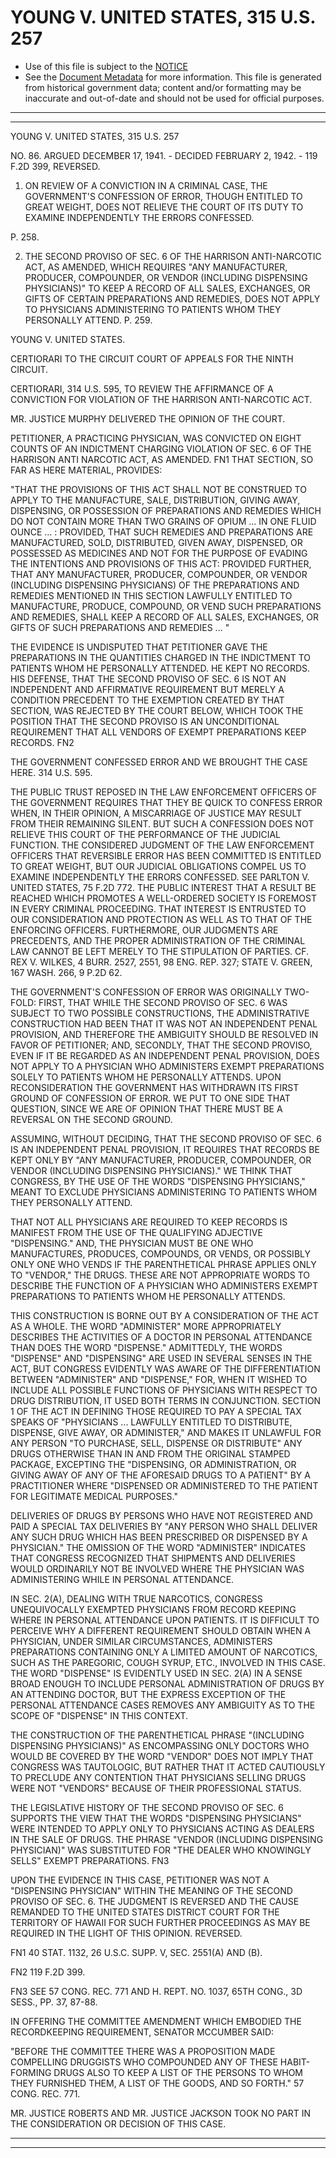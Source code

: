 ---
---

# YOUNG V. UNITED STATES, 315 U.S. 257

* Use of this file is subject to the [NOTICE](https://github.com/publicdocs/notice/blob/master/NOTICE)
* See the [Document Metadata](../../../) for more information.
  This file is generated from historical government data; content and/or formatting may be inaccurate and out-of-date and should not be used for official purposes.

----------
----------

YOUNG V. UNITED STATES, 315 U.S. 257

NO. 86.  ARGUED DECEMBER 17, 1941.  - DECIDED FEBRUARY 2, 1942.  - 119 F.2D 399, REVERSED.

1.  ON REVIEW OF A CONVICTION IN A CRIMINAL CASE, THE GOVERNMENT'S CONFESSION OF ERROR, THOUGH ENTITLED TO GREAT WEIGHT, DOES NOT RELIEVE THE COURT OF ITS DUTY TO EXAMINE INDEPENDENTLY THE ERRORS CONFESSED.

P. 258.

2.  THE SECOND PROVISO OF SEC. 6 OF THE HARRISON ANTI-NARCOTIC ACT, AS AMENDED, WHICH REQUIRES "ANY MANUFACTURER, PRODUCER, COMPOUNDER, OR VENDOR (INCLUDING DISPENSING PHYSICIANS)" TO KEEP A RECORD OF ALL SALES, EXCHANGES, OR GIFTS OF CERTAIN PREPARATIONS AND REMEDIES, DOES NOT APPLY TO PHYSICIANS ADMINISTERING TO PATIENTS WHOM THEY PERSONALLY ATTEND.  P. 259.

YOUNG V. UNITED STATES.

CERTIORARI TO THE CIRCUIT COURT OF APPEALS FOR THE NINTH CIRCUIT.

CERTIORARI, 314 U.S. 595, TO REVIEW THE AFFIRMANCE OF A CONVICTION FOR VIOLATION OF THE HARRISON ANTI-NARCOTIC ACT.

MR. JUSTICE MURPHY DELIVERED THE OPINION OF THE COURT.

PETITIONER, A PRACTICING PHYSICIAN, WAS CONVICTED ON EIGHT COUNTS OF AN INDICTMENT CHARGING VIOLATION OF SEC. 6 OF THE HARRISON ANTI NARCOTIC ACT, AS AMENDED.  FN1  THAT SECTION, SO FAR AS HERE MATERIAL, PROVIDES:

"THAT THE PROVISIONS OF THIS ACT SHALL NOT BE CONSTRUED TO APPLY TO THE MANUFACTURE, SALE, DISTRIBUTION, GIVING AWAY, DISPENSING, OR POSSESSION OF PREPARATIONS AND REMEDIES WHICH DO NOT CONTAIN MORE THAN TWO GRAINS OF OPIUM  ...  IN ONE FLUID OUNCE  ...  :  PROVIDED, THAT SUCH REMEDIES AND PREPARATIONS ARE MANUFACTURED, SOLD, DISTRIBUTED, GIVEN AWAY, DISPENSED, OR POSSESSED AS MEDICINES AND NOT FOR THE PURPOSE OF EVADING THE INTENTIONS AND PROVISIONS OF THIS ACT: PROVIDED FURTHER, THAT ANY MANUFACTURER, PRODUCER, COMPOUNDER, OR VENDOR (INCLUDING DISPENSING PHYSICIANS) OF THE PREPARATIONS AND REMEDIES MENTIONED IN THIS SECTION LAWFULLY ENTITLED TO MANUFACTURE, PRODUCE, COMPOUND, OR VEND SUCH PREPARATIONS AND REMEDIES, SHALL KEEP A RECORD OF ALL SALES, EXCHANGES, OR GIFTS OF SUCH PREPARATIONS AND REMEDIES ...  "

THE EVIDENCE IS UNDISPUTED THAT PETITIONER GAVE THE PREPARATIONS IN THE QUANTITIES CHARGED IN THE INDICTMENT TO PATIENTS WHOM HE PERSONALLY ATTENDED.  HE KEPT NO RECORDS.  HIS DEFENSE, THAT THE SECOND PROVISO OF SEC. 6 IS NOT AN INDEPENDENT AND AFFIRMATIVE REQUIREMENT BUT MERELY A CONDITION PRECEDENT TO THE EXEMPTION CREATED BY THAT SECTION, WAS REJECTED BY THE COURT BELOW, WHICH TOOK THE POSITION THAT THE SECOND PROVISO IS AN UNCONDITIONAL REQUIREMENT THAT ALL VENDORS OF EXEMPT PREPARATIONS KEEP RECORDS.  FN2

THE GOVERNMENT CONFESSED ERROR AND WE BROUGHT THE CASE HERE.  314 U.S. 595.

THE PUBLIC TRUST REPOSED IN THE LAW ENFORCEMENT OFFICERS OF THE GOVERNMENT REQUIRES THAT THEY BE QUICK TO CONFESS ERROR WHEN, IN THEIR OPINION, A MISCARRIAGE OF JUSTICE MAY RESULT FROM THEIR REMAINING SILENT.  BUT SUCH A CONFESSION DOES NOT RELIEVE THIS COURT OF THE PERFORMANCE OF THE JUDICIAL FUNCTION.  THE CONSIDERED JUDGMENT OF THE LAW ENFORCEMENT OFFICERS THAT REVERSIBLE ERROR HAS BEEN COMMITTED IS ENTITLED TO GREAT WEIGHT, BUT OUR JUDICIAL OBLIGATIONS COMPEL US TO EXAMINE INDEPENDENTLY THE ERRORS CONFESSED.  SEE PARLTON V. UNITED STATES, 75 F.2D 772.  THE PUBLIC INTEREST THAT A RESULT BE REACHED WHICH PROMOTES A WELL-ORDERED SOCIETY IS FOREMOST IN EVERY CRIMINAL PROCEEDING.  THAT INTEREST IS ENTRUSTED TO OUR CONSIDERATION AND PROTECTION AS WELL AS TO THAT OF THE ENFORCING OFFICERS.  FURTHERMORE, OUR JUDGMENTS ARE PRECEDENTS, AND THE PROPER ADMINISTRATION OF THE CRIMINAL LAW CANNOT BE LEFT MERELY TO THE STIPULATION OF PARTIES.  CF. REX V. WILKES, 4 BURR.  2527, 2551, 98 ENG. REP. 327; STATE V. GREEN, 167 WASH. 266, 9 P.2D 62.

THE GOVERNMENT'S CONFESSION OF ERROR WAS ORIGINALLY TWO-FOLD:  FIRST, THAT WHILE THE SECOND PROVISO OF SEC. 6 WAS SUBJECT TO TWO POSSIBLE CONSTRUCTIONS, THE ADMINISTRATIVE CONSTRUCTION HAD BEEN THAT IT WAS NOT AN INDEPENDENT PENAL PROVISION, AND THEREFORE THE AMBIGUITY SHOULD BE RESOLVED IN FAVOR OF PETITIONER; AND, SECONDLY, THAT THE SECOND PROVISO, EVEN IF IT BE REGARDED AS AN INDEPENDENT PENAL PROVISION, DOES NOT APPLY TO A PHYSICIAN WHO ADMINISTERS EXEMPT PREPARATIONS SOLELY TO PATIENTS WHOM HE PERSONALLY ATTENDS.  UPON RECONSIDERATION THE GOVERNMENT HAS WITHDRAWN ITS FIRST GROUND OF CONFESSION OF ERROR.  WE PUT TO ONE SIDE THAT QUESTION, SINCE WE ARE OF OPINION THAT THERE MUST BE A REVERSAL ON THE SECOND GROUND.

ASSUMING, WITHOUT DECIDING, THAT THE SECOND PROVISO OF SEC. 6 IS AN INDEPENDENT PENAL PROVISION, IT REQUIRES THAT RECORDS BE KEPT ONLY BY "ANY MANUFACTURER, PRODUCER, COMPOUNDER, OR VENDOR (INCLUDING DISPENSING PHYSICIANS)."  WE THINK THAT CONGRESS, BY THE USE OF THE WORDS "DISPENSING PHYSICIANS," MEANT TO EXCLUDE PHYSICIANS ADMINISTERING TO PATIENTS WHOM THEY PERSONALLY ATTEND.

THAT NOT ALL PHYSICIANS ARE REQUIRED TO KEEP RECORDS IS MANIFEST FROM THE USE OF THE QUALIFYING ADJECTIVE "DISPENSING."  AND, THE PHYSICIAN MUST BE ONE WHO MANUFACTURES, PRODUCES, COMPOUNDS, OR VENDS, OR POSSIBLY ONLY ONE WHO VENDS IF THE PARENTHETICAL PHRASE APPLIES ONLY TO "VENDOR," THE DRUGS.  THESE ARE NOT APPROPRIATE WORDS TO DESCRIBE THE FUNCTION OF A PHYSICIAN WHO ADMINISTERS EXEMPT PREPARATIONS TO PATIENTS WHOM HE PERSONALLY ATTENDS.

THIS CONSTRUCTION IS BORNE OUT BY A CONSIDERATION OF THE ACT AS A WHOLE.  THE WORD "ADMINISTER" MORE APPROPRIATELY DESCRIBES THE ACTIVITIES OF A DOCTOR IN PERSONAL ATTENDANCE THAN DOES THE WORD "DISPENSE."  ADMITTEDLY, THE WORDS "DISPENSE" AND "DISPENSING" ARE USED IN SEVERAL SENSES IN THE ACT, BUT CONGRESS EVIDENTLY WAS AWARE OF THE DIFFERENTIATION BETWEEN "ADMINISTER" AND "DISPENSE," FOR, WHEN IT WISHED TO INCLUDE ALL POSSIBLE FUNCTIONS OF PHYSICIANS WITH RESPECT TO DRUG DISTRIBUTION, IT USED BOTH TERMS IN CONJUNCTION.  SECTION 1 OF THE ACT IN DEFINING THOSE REQUIRED TO PAY A SPECIAL TAX SPEAKS OF "PHYSICIANS  ... LAWFULLY ENTITLED TO DISTRIBUTE, DISPENSE, GIVE AWAY, OR ADMINISTER," AND MAKES IT UNLAWFUL FOR ANY PERSON "TO PURCHASE, SELL, DISPENSE OR DISTRIBUTE" ANY DRUGS OTHERWISE THAN IN AND FROM THE ORIGINAL STAMPED PACKAGE, EXCEPTING THE "DISPENSING, OR ADMINISTRATION, OR GIVING AWAY OF ANY OF THE AFORESAID DRUGS TO A PATIENT" BY A PRACTITIONER WHERE "DISPENSED OR ADMINISTERED TO THE PATIENT FOR LEGITIMATE MEDICAL PURPOSES."

DELIVERIES OF DRUGS BY PERSONS WHO HAVE NOT REGISTERED AND PAID A SPECIAL TAX DELIVERIES BY "ANY PERSON WHO SHALL DELIVER ANY SUCH DRUG WHICH HAS BEEN PRESCRIBED OR DISPENSED BY A PHYSICIAN."  THE OMISSION OF THE WORD "ADMINISTER" INDICATES THAT CONGRESS RECOGNIZED THAT SHIPMENTS AND DELIVERIES WOULD ORDINARILY NOT BE INVOLVED WHERE THE PHYSICIAN WAS ADMINISTERING WHILE IN PERSONAL ATTENDANCE.

IN SEC. 2(A), DEALING WITH TRUE NARCOTICS, CONGRESS UNEQUIVOCALLY EXEMPTED PHYSICIANS FROM RECORD KEEPING WHERE IN PERSONAL ATTENDANCE UPON PATIENTS.  IT IS DIFFICULT TO PERCEIVE WHY A DIFFERENT REQUIREMENT SHOULD OBTAIN WHEN A PHYSICIAN, UNDER SIMILAR CIRCUMSTANCES, ADMINISTERS PREPARATIONS CONTAINING ONLY A LIMITED AMOUNT OF NARCOTICS, SUCH AS THE PAREGORIC, COUGH SYRUP, ETC., INVOLVED IN THIS CASE.  THE WORD "DISPENSE" IS EVIDENTLY USED IN SEC. 2(A) IN A SENSE BROAD ENOUGH TO INCLUDE PERSONAL ADMINISTRATION OF DRUGS BY AN ATTENDING DOCTOR, BUT THE EXPRESS EXCEPTION OF THE PERSONAL ATTENDANCE CASES REMOVES ANY AMBIGUITY AS TO THE SCOPE OF "DISPENSE" IN THIS CONTEXT.

THE CONSTRUCTION OF THE PARENTHETICAL PHRASE "(INCLUDING DISPENSING PHYSICIANS)" AS ENCOMPASSING ONLY DOCTORS WHO WOULD BE COVERED BY THE WORD "VENDOR" DOES NOT IMPLY THAT CONGRESS WAS TAUTOLOGIC, BUT RATHER THAT IT ACTED CAUTIOUSLY TO PRECLUDE ANY CONTENTION THAT PHYSICIANS SELLING DRUGS WERE NOT "VENDORS" BECAUSE OF THEIR PROFESSIONAL STATUS.

THE LEGISLATIVE HISTORY OF THE SECOND PROVISO OF SEC. 6 SUPPORTS THE VIEW THAT THE WORDS "DISPENSING PHYSICIANS" WERE INTENDED TO APPLY ONLY TO PHYSICIANS ACTING AS DEALERS IN THE SALE OF DRUGS.  THE PHRASE "VENDOR (INCLUDING DISPENSING PHYSICIAN)" WAS SUBSTITUTED FOR "THE DEALER WHO KNOWINGLY SELLS" EXEMPT PREPARATIONS.  FN3

UPON THE EVIDENCE IN THIS CASE, PETITIONER WAS NOT A "DISPENSING PHYSICIAN" WITHIN THE MEANING OF THE SECOND PROVISO OF SEC. 6.  THE JUDGMENT IS REVERSED AND THE CAUSE REMANDED TO THE UNITED STATES DISTRICT COURT FOR THE TERRITORY OF HAWAII FOR SUCH FURTHER PROCEEDINGS AS MAY BE REQUIRED IN THE LIGHT OF THIS OPINION.  REVERSED.

FN1  40 STAT. 1132, 26 U.S.C. SUPP. V, SEC. 2551(A) AND (B).

FN2  119 F.2D 399.

FN3  SEE 57 CONG. REC. 771 AND H. REPT. NO. 1037, 65TH CONG., 3D SESS., PP. 37, 87-88.

IN OFFERING THE COMMITTEE AMENDMENT WHICH EMBODIED THE RECORDKEEPING REQUIREMENT, SENATOR MCCUMBER SAID:

"BEFORE THE COMMITTEE THERE WAS A PROPOSITION MADE COMPELLING DRUGGISTS WHO COMPOUNDED ANY OF THESE HABIT-FORMING DRUGS ALSO TO KEEP A LIST OF THE PERSONS TO WHOM THEY FURNISHED THEM, A LIST OF THE GOODS, AND SO FORTH."  57 CONG. REC. 771.

MR. JUSTICE ROBERTS AND MR. JUSTICE JACKSON TOOK NO PART IN THE CONSIDERATION OR DECISION OF THIS CASE.


----------
----------

